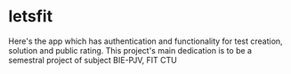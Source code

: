 # letsfit
Here's the app which has authentication and functionality
for test creation, solution and public rating.
This project's main dedication is to be a
 semestral project of subject BIE-PJV, FIT CTU
